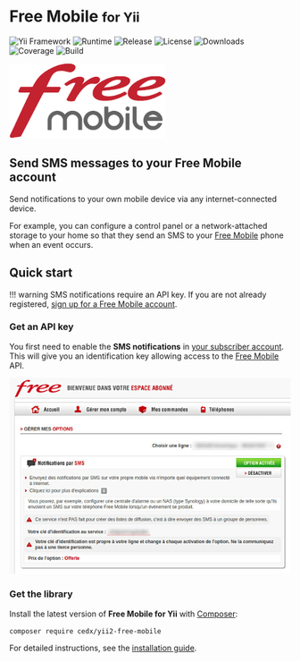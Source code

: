 # Free Mobile <small>for Yii</small>
![Yii Framework](https://badgen.net/badge/yii/%3E%3D2.0.0/green) ![Runtime](https://badgen.net/packagist/php/cedx/yii2-free-mobile) ![Release](https://badgen.net/packagist/v/cedx/yii2-free-mobile) ![License](https://badgen.net/packagist/license/cedx/yii2-free-mobile) ![Downloads](https://badgen.net/packagist/dt/cedx/yii2-free-mobile) ![Coverage](https://badgen.net/coveralls/c/github/cedx/yii2-free-mobile) ![Build](https://badgen.net/github/checks/cedx/yii2-free-mobile)

![Free Mobile](img/free_mobile.png)

## Send SMS messages to your Free Mobile account
Send notifications to your own mobile device via any internet-connected device.

For example, you can configure a control panel or a network-attached storage to your home so that they send an SMS to your [Free Mobile](http://mobile.free.fr) phone when an event occurs.

## Quick start

!!! warning
	SMS notifications require an API key. If you are not already registered,
	[sign up for a Free Mobile account](https://mobile.free.fr/subscribe).

### Get an API key
You first need to enable the **SMS notifications** in [your subscriber account](https://mobile.free.fr/moncompte).
This will give you an identification key allowing access to the [Free Mobile](http://mobile.free.fr) API.

![SMS notifications](img/sms_notifications.jpg)  

### Get the library
Install the latest version of **Free Mobile for Yii** with [Composer](https://getcomposer.org):

``` shell
composer require cedx/yii2-free-mobile
```

For detailed instructions, see the [installation guide](installation.md).
